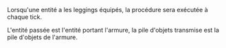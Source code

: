 Lorsqu'une entité a les leggings équipés, la procédure sera exécutée à chaque tick.

L'entité passée est l'entité portant l'armure, la pile d'objets transmise est la pile d'objets de l'armure.
